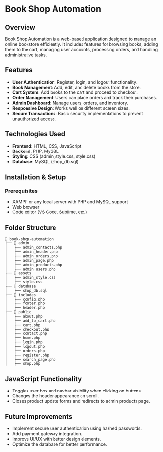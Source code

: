 # Book Shop Automation

## Overview

Book Shop Automation is a web-based application designed to manage an online bookstore efficiently. It includes features for browsing books, adding them to the cart, managing user accounts, processing orders, and handling administrative tasks.

## Features

- **User Authentication**: Register, login, and logout functionality.
- **Book Management**: Add, edit, and delete books from the store.
- **Cart System**: Add books to the cart and proceed to checkout.
- **Order Management**: Users can place orders and track their purchases.
- **Admin Dashboard**: Manage users, orders, and inventory.
- **Responsive Design**: Works well on different screen sizes.
- **Secure Transactions**: Basic security implementations to prevent unauthorized access.

## Technologies Used

- **Frontend**: HTML, CSS, JavaScript
- **Backend**: PHP, MySQL
- **Styling**: CSS (admin\_style.css, style.css)
- **Database**: MySQL (shop\_db.sql)

## Installation & Setup

### Prerequisites

- XAMPP or any local server with PHP and MySQL support
- Web browser
- Code editor (VS Code, Sublime, etc.)


## Folder Structure

```
📂 book-shop-automation
├── 📂 admin
│   ├── admin_contacts.php
│   ├── admin_header.php
│   ├── admin_orders.php
│   ├── admin_page.php
│   ├── admin_products.php
│   ├── admin_users.php
├── 📂 assets
│   ├── admin_style.css
│   ├── style.css
├── 📂 database
│   ├── shop_db.sql
├── 📂 includes
│   ├── config.php
│   ├── footer.php
│   ├── header.php
├── 📂 public
│   ├── about.php
│   ├── add_to_cart.php
│   ├── cart.php
│   ├── checkout.php
│   ├── contact.php
│   ├── home.php
│   ├── login.php
│   ├── logout.php
│   ├── orders.php
│   ├── register.php
│   ├── search_page.php
│   ├── shop.php
```

## JavaScript Functionality

- Toggles user box and navbar visibility when clicking on buttons.
- Changes the header appearance on scroll.
- Closes product update forms and redirects to admin products page.

## Future Improvements

- Implement secure user authentication using hashed passwords.
- Add payment gateway integration.
- Improve UI/UX with better design elements.
- Optimize the database for better performance.
